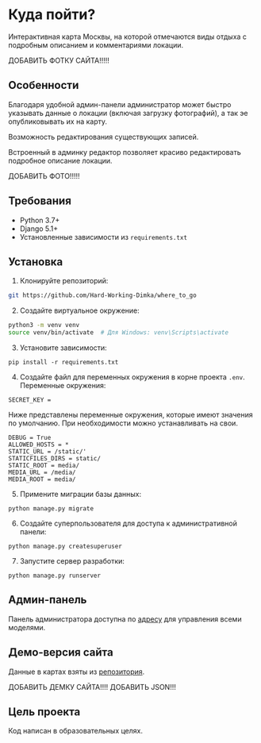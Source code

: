 # Куда пойти?

Интерактивная карта Москвы, на которой отмечаются виды отдыха с подробным описанием и комментариями локации.

ДОБАВИТЬ ФОТКУ САЙТА!!!!!

## Особенности
Благодаря удобной админ-панели администратор может быстро указывать данные о локации (включая загрузку фотографий), а так эе опубликовывать их на карту.

Возможность редактирования существующих записей.

Встроенный в админку редактор позволяет красиво редактировать подробное описание локации.

ДОБАВИТЬ ФОТО!!!!!

## Требования

- Python 3.7+
- Django 5.1+
- Установленные зависимости из `requirements.txt`

## Установка

1. Клонируйте репозиторий:

```bash
git https://github.com/Hard-Working-Dimka/where_to_go
```

2. Создайте виртуальное окружение:

```bash
python3 -m venv venv
source venv/bin/activate  # Для Windows: venv\Scripts\activate
```

3. Установите зависимости:

```
pip install -r requirements.txt
```

4. Создайте файл для переменных окружения в корне проекта `.env`. Переменные окружения:

```
SECRET_KEY = 
```
Ниже представлены переменные окружения, которые имеют значения по умолчанию. При необходимости можно устанавливать на свои.
```
DEBUG = True
ALLOWED_HOSTS = *
STATIC_URL = /static/'
STATICFILES_DIRS = static/
STATIC_ROOT = media/
MEDIA_URL = /media/
MEDIA_ROOT = media/
```

5. Примените миграции базы данных:

```
python manage.py migrate
```

6. Создайте суперпользователя для доступа к административной панели:

```
python manage.py createsuperuser
```

7. Запустите сервер разработки:

```
python manage.py runserver
```
## Админ-панель

Панель администратора доступна по [адресу](http://127.0.0.1:8000/admin/) для управления всеми моделями.

## Демо-версия сайта

Данные в картах взяты из [репозитория](https://github.com/devmanorg/where-to-go-places).

ДОБАВИТЬ ДЕМКУ САЙТА!!!!
ДОБАВИТЬ JSON!!!
## Цель проекта

Код написан в образовательных целях.